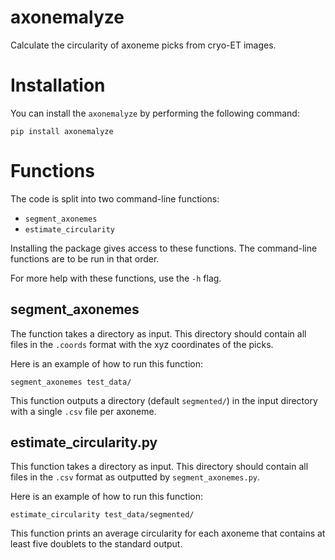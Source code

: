 # axonemalyze
Calculate the circularity of axoneme picks from cryo-ET images.

# Installation
You can install the `axonemalyze` by performing the following command:
```
pip install axonemalyze
```

# Functions
The code is split into two command-line functions:
- `segment_axonemes`
- `estimate_circularity`

Installing the package gives access to these functions. The command-line functions are to be run in that order.

For more help with these functions, use the `-h` flag.

## segment_axonemes
The function takes a directory as input. This directory should contain all files in the `.coords` format with the xyz coordinates of the picks.

Here is an example of how to run this function:
```
segment_axonemes test_data/
```

This function outputs a directory (default `segmented/`) in the input directory with a single `.csv` file per axoneme.

## estimate_circularity.py
This function takes a directory as input. This directory should contain all files in the `.csv` format as outputted by `segment_axonemes.py`.

Here is an example of how to run this function:
```
estimate_circularity test_data/segmented/
```

This function prints an average circularity for each axoneme that contains at least five doublets to the standard output.
